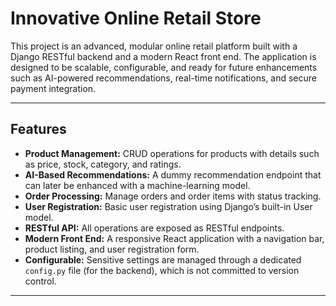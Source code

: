 # Innovative Online Retail Store

This project is an advanced, modular online retail platform built with a Django RESTful backend and a modern React front end. The application is designed to be scalable, configurable, and ready for future enhancements such as AI-powered recommendations, real-time notifications, and secure payment integration.

---

## Features

- **Product Management:** CRUD operations for products with details such as price, stock, category, and ratings.
- **AI-Based Recommendations:** A dummy recommendation endpoint that can later be enhanced with a machine-learning model.
- **Order Processing:** Manage orders and order items with status tracking.
- **User Registration:** Basic user registration using Django’s built-in User model.
- **RESTful API:** All operations are exposed as RESTful endpoints.
- **Modern Front End:** A responsive React application with a navigation bar, product listing, and user registration form.
- **Configurable:** Sensitive settings are managed through a dedicated `config.py` file (for the backend), which is not committed to version control.

---



